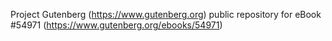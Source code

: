 Project Gutenberg (https://www.gutenberg.org) public repository for
eBook #54971 (https://www.gutenberg.org/ebooks/54971)
